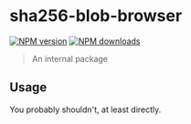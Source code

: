 # sha256-blob-browser

[![NPM version](https://img.shields.io/npm/v/@aws-sdk/hash-blob-browser/beta.svg)](https://www.npmjs.com/package/@aws-sdk/hash-blob-browser)
[![NPM downloads](https://img.shields.io/npm/dm/@aws-sdk/hash-blob-browser.svg)](https://www.npmjs.com/package/@aws-sdk/hash-blob-browser)

> An internal package

## Usage

You probably shouldn't, at least directly.
